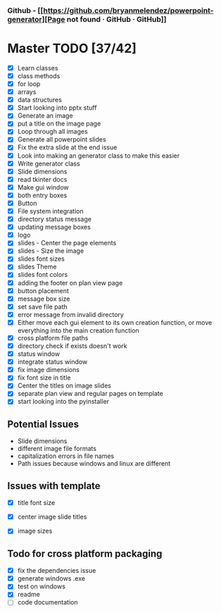 ### Github - [[https://github.com/bryanmelendez/powerpoint-generator][Page not found · GitHub · GitHub]]

# Master TODO [37/42]
- [x] Learn classes
- [x] class methods
- [x] for loop
- [x] arrays
- [x] data structures
- [x] Start looking into pptx stuff
- [x] Generate an image
- [x] put a title on the image page
- [x] Loop through all images
- [x] Generate all powerpoint slides
- [x] Fix the extra slide at the end issue
- [x] Look into making an generator class to make this easier
- [x] Write generator class
- [x] Slide dimensions
- [x] read tkinter docs
- [x] Make gui window
- [x] both entry boxes
- [x] Button
- [x] File system integration
- [x] directory status message
- [x] updating message boxes
- [x] logo
- [x] slides - Center the page elements
- [x] slides - Size the image
- [x] slides font sizes
- [x] slides Theme
- [x] slides font colors
- [x] adding the footer on plan view page
- [x] button placement
- [x] message box size
- [x] set save file path
- [x] error message from invalid directory
- [x] Either move each gui element to its own creation function, or move everything into the main creation function
- [x] cross platform file paths
- [x] directory check if exists doesn't work
- [x] status window
- [x] integrate status window
- [x] fix image dimensions
- [x] fix font size in title
- [x] Center the titles on image slides
- [x] separate plan view and regular pages on template
- [x] start looking into the pyinstaller

## Potential Issues
- Slide dimensions
- different image file formats
- capitalization errors in file names
- Path issues because windows and linux are different

## Issues with template
- [x] title font size
- [x] center image slide titles
- [x] image sizes


## Todo for cross platform packaging
- [x] fix the dependencies issue
- [x] generate windows .exe
- [x] test on windows
- [x] readme
- [ ] code documentation
